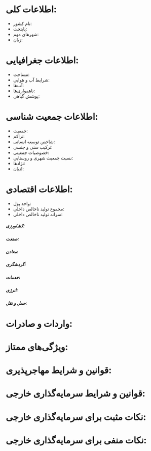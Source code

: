 [//]: # (Template Version: 0.1.0)

# اطلاعات کلی:
* نام کشور:
* پابتخت:
* شهرهای مهم:
* زبان:

# اطلاعات جغرافیایی:
* مساحت:
* شرایط آب و هوایی:
* آب‌ها:
* ناهمواری‌ها:
* پوشش گیاهی:

# اطلاعات جمعیت شناسی:
* جمعیت:
* تراکم:
* شاخص توسعه انسانی:
* ترکیب سنی و جنسی:
* خصوصیات جمعیتی:
* نسبت جمعیت شهری و روستایی:
* نژادها:
* ادیان:

# اطلاعات اقتصادی:
* واحد پول:
* مجموع تولید ناخالص داخلی:
* سرانه تولید ناخالص داخلی:

##### کشاورزی:

##### صنعت:

##### معادن:

##### گردشگری:

##### خدمات:

##### انرژی:

##### حمل و نقل:

# واردات و صادرات:


# ویژگی‌های ممتاز:


# قوانین و شرایط مهاجرپذیری:


# قوانین و شرایط سرمایه‌گذاری خارجی:


# نکات مثبت برای سرمایه‌گذاری خارجی:


# نکات منفی برای سرمایه‌گذاری خارجی:

